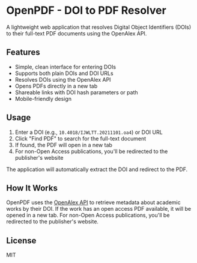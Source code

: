 # OpenPDF - DOI to PDF Resolver

A lightweight web application that resolves Digital Object Identifiers (DOIs) to their full-text PDF documents using the OpenAlex API.

## Features

- Simple, clean interface for entering DOIs
- Supports both plain DOIs and DOI URLs 
- Resolves DOIs using the OpenAlex API
- Opens PDFs directly in a new tab
- Shareable links with DOI hash parameters or path
- Mobile-friendly design

## Usage

1. Enter a DOI (e.g., `10.4018/IJWLTT.20211101.oa4`) or DOI URL
2. Click "Find PDF" to search for the full-text document
3. If found, the PDF will open in a new tab
4. For non-Open Access publications, you'll be redirected to the publisher's website

The application will automatically extract the DOI and redirect to the PDF.

## How It Works

OpenPDF uses the [OpenAlex API](https://openalex.org/) to retrieve metadata about academic works by their DOI. If the work has an open access PDF available, it will be opened in a new tab. For non-Open Access publications, you'll be redirected to the publisher's website.

## License

MIT